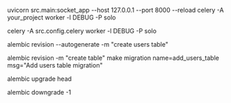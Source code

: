 uvicorn src.main:socket_app --host 127.0.0.1 --port 8000 --reload
celery -A your_project worker -l DEBUG -P solo



celery -A src.config.celery worker -l DEBUG -P solo



alembic revision --autogenerate -m "create users table"



alembic revision -m "create table"
make migration name=add_users_table msg="Add users table migration"


alembic upgrade head

alembic downgrade -1